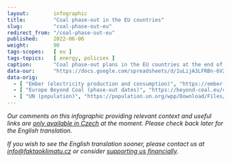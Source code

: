 ```yaml
---
layout:        infographic
title:         "Coal phase-out in the EU countries"
slug:          "coal-phase-out-eu"
redirect_from: "/coal-phase-out-eu"
published:     2022-06-06
weight:        90
tags-scopes:   [ eu ]
tags-topics:   [ energy, policies ]
caption:       "Coal phase-out plans in the EU countries at the end of January 2022. The amount of electricity produced from coal in each country is provided in kWh per person per year."
data-our:      "https://docs.google.com/spreadsheets/d/1uLijA3LFRBn-6V26g2iLkRupLiln3333uhhNW6A4OLg/edit?usp=sharing"
data-orig:
  - [ "Ember (electricity production and consumption)", "https://ember-climate.org/project/data-global-electricity-review/" ]
  - [ "Europe Beyond Coal (phase-out dates)", "https://beyond-coal.eu/coal-exit-tracker/?type=maps&layer=4" ]
  - [ "UN (population)", "https://population.un.org/wpp/Download/Files/1_Indicators%20(Standard)/EXCEL_FILES/1_Population/WPP2019_POP_F01_1_TOTAL_POPULATION_BOTH_SEXES.xlsx" ]
---
```


_Our comments on this infographic providing relevant context and useful links are [only available in Czech](https://faktaoklimatu.cz/infografiky/uhelny-phaseout-eu) at the moment. Please check back later for the English translation._

_If you wish to see the English translation sooner, please contact us at [info@faktaoklimatu.cz](mailto:info@faktaoklimatu.cz) or consider [supporting us financially](https://www.darujme.cz/projekt/1203742)._

